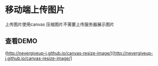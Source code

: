 # 移动端上传图片
上传图片使用canvas 压缩图片不需要上传服务器展示图片

## 查看DEMO
(http://nevergiveup-j.github.io/canvas-resize-image/)[http://nevergiveup-j.github.io/canvas-resize-image/]
